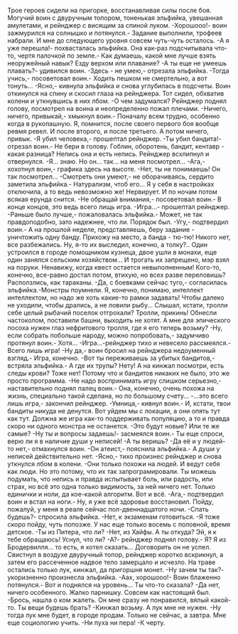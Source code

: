   Трое героев сидели на пригорке, восстанавливая силы после боя. Могучий воин с двуручным топором, тоненькая эльфийка, увешанная амулетами, и рейнджер с висящим за спиной луком.
-Хорошооо!- воин зажмурился на солнышко и потянулся.- Задание выполнили, трофеев набрали. И мне до следующего уровня совсем чуть-чуть осталось.
-А я уже перешла!- похвасталась эльфийка. Она как-раз подсчитывала что-то, чертя палочкой по земле.- Как думаешь, какой мне лучше взять неоружейный навык? Езду верхом или плавание?
-А ты еще не умеешь плавать?- удивился воин.
-Здесь - не умею,- отрезала эльфийка.
-Тогда учись,- посоветовал воин.- Ходить пешком не смертельно, а вот тонуть...
-Ясно,- кивнула эльфийка и снова углубилась в подсчеты.
Воин откинулся на спину и скосил глаза на рейнджера. Тот сидел, обхватив колени и уткнувшись в них лбом.
-О чем задумался?
Рейнджер поднял голову, посмотрел на воина и неопределенно пожал плечами.
-Ничего, ничего, привыкай,- хмыкнул воин.- Поначалу всем трудно, особенно когда в рукопашную. Я, помнится, после своего первого боя вообще ревмя ревел. И после второго, и после третьего. А потом ничего, привык.
-Я убил человека,- прошептал рейнджер.
-Ты убил бандита!- отрезал воин.- Не бери в голову. Гоблин, оборотень, бандит, кентавр - какая разница? Непись она и есть непись.
Рейнджер всхлипнул и отвернулся.
-Я... знаю. Но он... так... на меня посмотрел...
-Ага,- хохотнул воин,- графика здесь на высоте.
-Нет, ты не понимаешь! Он так посмотрел...
-Смотреть они умеют,- не оборачиваясь, сердито заметила эльфийка.- Натурализм, чтоб его... Я у себя в настройках отключила, а то ведь невозможно же! Нервирует. И по ночам потом всякая ерунда снится.
-Не обращай внимания,- посоветовал воин.- В конце концов, это ведь всего лищь игра.
-Игра...- прошептал рейнджер.
-Раньше было лучше,- пожаловалась эльфийка.- Может, не так правдоподобно, зато надежнее, что ли. Порядок был.
-Угу,- подтвердил воин.- А на прошлой неделе, представляешь, беру задание - уничтожить одну банду. Прихожу на место, а банда - тю-тю! Никого нет, все разбежались. Ну, я-то их выследил, конечно, а толку?.. Один устроился в городе помощником кузнеца, двое ушли в монахи, еще один занялся сельским хозяйством... И трогать их запрещено, мэр взял на поруки. Ненавижу, когда квест остается невыполненным! Кого-то, конечно, все-равно достал потом, втихую, но всех разве переловишь? Расползлись, как тараканы.
-Да, с боевками сейчас туго,- согласилась эльфийка.-Монстры поумнели. Я, конечно, понимаю, интеллект интеллектом, но надо же хоть какие-то рамки задавать! Чтобы далеко не уходили, чтобы дрались, а не ловили рыбу... Слышал, кстати, тролли себе целый рыбачий поселок отгрохали? Тролли, прикинь! Обнесли частоколом, поставили башни, выходить не хотят. А мне для эпического посоха нужен глаз нефритового тролля, где я его теперь возьму?
-Ну, если собрать побольше народу, можно попробовать,- задумчиво протянул воин.- Хотя...
-Игра...-рейнджер тихо и невесело рассмеялся.- Всего лишь игра!
-Ну да,- воин бросил на рейнджера недоуменный взгляд.- Игра, конечно.
-Вот ты переживаешь за убитых бандитов,- встряла эльфийка.- А где их трупы? Нету! А на кинжал посмотри, есть следы крови? Тоже нет! Потому что и бандитов никаких не было, это же просто программа.
-Не надо воспринимать игру слишком серьезно,- наставительно поднял палец воин.- Она, конечно, очень похожа на жизнь, специально такой сделана, но по большому счету...
-...это всего лишь игра,- закончил рейнджер.
-Умница,- кивнул воин.- И, кстати, твои бандиты никуда не денутся. Вот уйдем мы с локации, а они опять тут как тут. Должна же игра как-то поддерживать популяцию, а то и правда скоро ни одного монстра не останется.
-Это будут новые? Или те же самые?
-Ну ты и вопросы задаешь!- засмеялся воин.- Ты еще спроси, верю ли я в наличие души у неписей!
-А ты веришь?
-Да её и у людей-то нет,- отмахнулся воин.
-Он атеист,- пояснила эльфийка.- А души у неписей действительно нет.
-Ясно,- тихо произнес рейнджер и снова уткнулся лбом в колени.
-Они только похожи на людей. И ведут себя как люди. Но это потому, что их так запрограмировали. Ты можешь подумать, что непись и правда испытывает боль, или радость, или страх, но всё это одна только видимость, за ней ничего нет. Только единички и ноли, да кое-какой алгоритм. Вот и всё.
-Ага,- подтвердил воин и встал на ноги.- Ну, я уже всё здоровье восстановил. Пойду, пожалуй, у меня в реале сейчас пол-двеннадцатого ночи.
-Спать будешь?- спросила эльфийка.
-Нет, к экзаменам готовиться.
-Я тоже скоро пойду, чуть попозже. У нас еще только восемь с половной, время детское.
-Ты из Питера, что ли?
-Нет, из Хайфы. А ты откуда? Эй, я к тебе обращаюсь! Уснул, что ли?
-А?- рейнджер поднял голову.- Я? Я из Бродервилля... то есть, я хотел сказать...
Договорить он не успел. Свистнул в воздухе двуручный топор, рейнджер коротко вскрикнул, а затем его рассеченное надвое тело замерцало и исчезло. На траве остались только лук, кинжал, да пригоршня монет.
-Ну зачем ты так?- укоризненно произнесла эльфийка.
-Аах, хорошооо!- Воин блаженно потянулся.- Вот и поднялся на уровень... Ты что-то сказала?
-Да нет, ничего особенного. Жалко парнишку. Совсем как настоящий был.
-Брось, нашла о ком жалеть. Он мне сразу не понравился, вялый какой-то. Ты вещи будешь брать?
-Кинжал возьму. А лук мне не нужен.
-Ну тогда лук мне будет, в городе продам. Только не сейчас, а завтра. Мне еще социологию учить.
-Ни пуха ни пера!
-К черту.    
